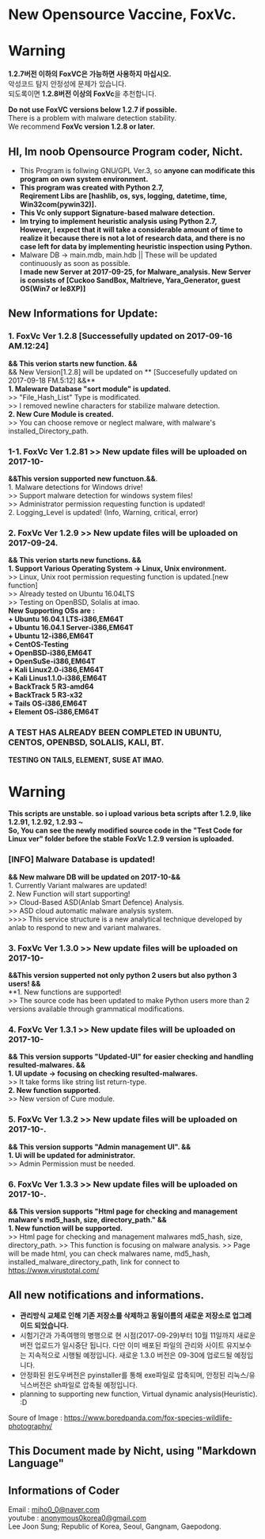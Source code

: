 # New Opensource Vaccine, FoxVc.  
# Warning
  
**1.2.7버전 이하의 FoxVC은 가능하면 사용하지 마십시오.**  
악성코드 탐지 안정성에 문제가 있습니다.   
되도록이면 **1.2.8버전 이상의 FoxVc**을 추천합니다.  

**Do not use FoxVC versions below 1.2.7 if possible.**     
There is a problem with malware detection stability.   
We recommend **FoxVc version 1.2.8 or later.**    


## HI, Im noob Opensource Program coder, Nicht.

+ This Program is follwing GNU/GPL Ver.3, so **anyone can modificate this program on own system environment.**  
+ **This program was created with Python 2.7,**  
**Reqirement Libs are [hashlib, os, sys, logging, datetime, time, Win32com(pywin32)].**    
+ **This Vc only support Signature-based malware detection.**  
+ **Im trying to implement heuristic analysis using Python 2.7,**  
**However, I expect that it will take a considerable amount of time to realize it because there is not a lot of research data, and there is no case left for data by implementing heuristic inspection using Python.**    
+ Malware DB -> main.mdb, main.hdb || These will be updated continuously as soon as possible.  
**I made new Server at 2017-09-25, for Malware_analysis. New Server is consists of [Cuckoo SandBox, Maltrieve, Yara_Generator, guest OS(Win7 or Ie8XP)]**  


## New Informations for Update:
  
  ### 1. FoxVc Ver 1.2.8 [Successefully updated on 2017-09-16 AM.12:24]  
  **&& This verion starts new function. &&**  
  && New Version[1.2.8] will be updated on ** [Succesefully updated on 2017-09-18 FM.5:12] &&**  
      **1. Maleware Database "sort module" is updated.**  
        >> "File_Hash_List" Type is modificated.  
        >> I removed newline characters for stabilize malware detection.  
      **2. New Cure Module is created.**  
        >> You can choose remove or neglect malware, with malware's installed_Directory_path.  
        
  ### 1-1. FoxVc Ver 1.2.81 >> New update files will be uploaded on 2017-10-  
  **&&This version supported new functuon.&&**.  
        1. Malware detections for Windows drive!  
          >> Support malware detection for windows system files!  
          >> Administrator permission requesting function is updated!  
        2. Logging_Level is updated! (Info, Warning, critical, error)
        
         
  ### 2. FoxVc Ver 1.2.9 >> New update files will be uploaded on 2017-09-24.  
  **&& This verion starts new functions. &&**    
        **1. Support Various Operating System -> Linux, Unix environment.**    
          >> Linux, Unix root permission requesting function is updated.[new function]  
          >> Already tested on Ubuntu 16.04LTS  
          >> Testing on OpenBSD, Solalis at imao.  
           **New Supporting OSs are :**  
            **+ Ubuntu 16.04.1 LTS-i386,EM64T  
            + Ubuntu 16.04.1 Server-i386,EM64T  
            + Ubuntu 12-i386,EM64T  
            + CentOS-Testing  
            + OpenBSD-i386,EM64T  
            + OpenSuSe-i386,EM64T  
            + Kali Linux2.0-i386,EM64T  
            + Kali Linus1.1.0-i386,EM64T  
            + BackTrack 5 R3-amd64  
            + BackTrack 5 R3-x32  
            + Tails OS-i386,EM64T  
            + Element OS-i386,EM64T**     

### A TEST HAS ALREADY BEEN COMPLETED IN UBUNTU, CENTOS, OPENBSD, SOLALIS, KALI, BT.  
  **TESTING ON TAILS, ELEMENT, SUSE AT IMAO.**    
  
  # Warning          
  **This scripts are unstable. so i upload various beta scripts after 1.2.9, like 1.2.91, 1.2.92, 1.2.93 ~  
  So, You can see the newly modified source code in the "Test Code for Linux ver" folder before the stable FoxVc 1.2.9 version is uploaded.** 

  ### [INFO] Malware Database is updated!  
  **&& New malware DB will be updated on 2017-10-&&**  
        1. Currently Variant malwares are updated!  
        2. New Function will start supporting!  
          >> Cloud-Based ASD(Anlab Smart Defence) Analysis.  
          >> ASD cloud automatic malware analysis system.  
            >>>> This service structure is a new analytical technique developed by anlab to respond to new and variant malwares.    
                
  
  
  ### 3. FoxVc Ver 1.3.0 >> New update files will be uploaded on 2017-10-  
  **&&This version supperted not only python 2 users but also python 3 users! &&**  
        **1. New functions are supported!  
          >> The source code has been updated to make Python users more than 2 versions available through grammatical modifications.  
 
  
        
  ### 4. FoxVc Ver 1.3.1 >> New update files will be uploaded on 2017-10-    
  **&& This version supports "Updated-UI" for easier checking and handling resulted-malwares. &&**  
        **1. UI update -> focusing on checking resulted-malwares.**  
          >> It take forms like string list return-type.  
        **2. New function supported.**  
          >> New version of Cure module.    
            
  ### 5. FoxVc Ver 1.3.2 >> New update files will be uploaded on 2017-10-.  
  **&& This version supports "Admin management UI". &&**   
        **1. Ui will be updated for administrator.**  
          >> Admin Permission must be needed.    
            
  ### 6. FoxVc Ver 1.3.3 >> New update files will be uploaded on 2017-10-.  
  **&& This version supports "Html page for checking and management malware's md5_hash, size, directory_path." &&**      
        **1. New function will be supported.**      
            >> Html page for checking and management malwares md5_hash, size, directory_path.
            >> This function is focusing on malware analysis.
            >> Page will be made html, you can check  malwares name, md5_hash, installed_malware_directory_path, link for connect to https://www.virustotal.com/
            
            
            
            
## All new notifications and informations.  
+ **관리방식 교체로 인해 기존 저장소를 삭제하고 동일이름의 새로운 저장소로 업그레이드 되었습니다.**  
+ 시험기간과 가족여행의 병행으로 현 시점(2017-09-29)부터 10월 11일까지 새로운 버전 업로드가 일시중단 됩니다.  다만 이미 배포된 파일의 관리와 사이트 유지보수는 지속적으로 시행될 예정입니다. 새로운 1.3.0 버전은 09-30에 업로드될 예정입니다.  
+ 안정화된 윈도우버전은 pyinstaller를 통해 exe파일로 압축되며, 안정된 리눅스/유닉스버전은 sh파일로 압축될 예정입니다.  
+ planning to supporting new function, Virtual dynamic analysis(Heuristic). :D  
     
Soure of Image : https://www.boredpanda.com/fox-species-wildlife-photography/  
 
## This Document made by Nicht, using "Markdown Language" 

## Informations of Coder    
 
 Email : miho0_0@naver.com  
 youtube : anonymous0korea0@gmail.com  
 Lee Joon Sung; Republic of Korea, Seoul, Gangnam, Gaepodong.  
 
